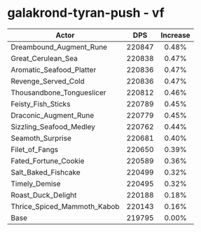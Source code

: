# galakrond-tyran-push - vf
| Actor | DPS | Increase |
|---|:---:|:---:|
|Dreambound_Augment_Rune|220847|0.48%|
|Great_Cerulean_Sea|220838|0.47%|
|Aromatic_Seafood_Platter|220836|0.47%|
|Revenge_Served_Cold|220836|0.47%|
|Thousandbone_Tongueslicer|220812|0.46%|
|Feisty_Fish_Sticks|220789|0.45%|
|Draconic_Augment_Rune|220779|0.45%|
|Sizzling_Seafood_Medley|220762|0.44%|
|Seamoth_Surprise|220681|0.40%|
|Filet_of_Fangs|220650|0.39%|
|Fated_Fortune_Cookie|220589|0.36%|
|Salt_Baked_Fishcake|220499|0.32%|
|Timely_Demise|220495|0.32%|
|Roast_Duck_Delight|220188|0.18%|
|Thrice_Spiced_Mammoth_Kabob|220143|0.16%|
|Base|219795|0.00%|
